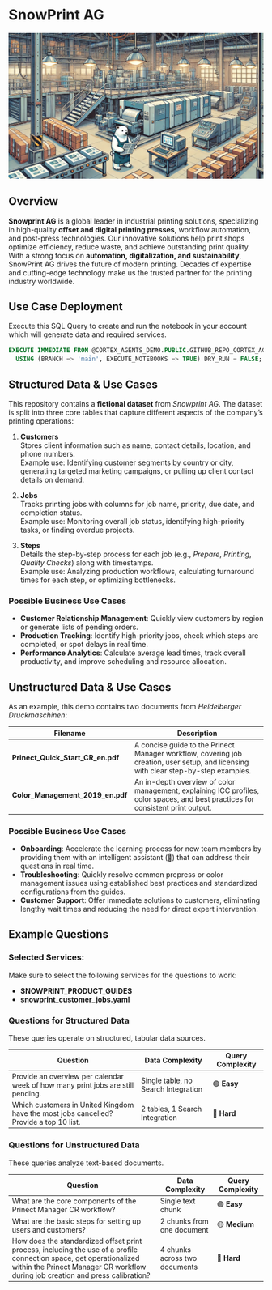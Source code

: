 # SnowPrint AG

![Cortex Agents](_resources/SnowPrint_header.png)

## Overview
**Snowprint AG** is a global leader in industrial printing solutions, specializing in high-quality **offset and digital printing presses**, workflow automation, and post-press technologies. Our innovative solutions help print shops optimize efficiency, reduce waste, and achieve outstanding print quality. With a strong focus on **automation, digitalization, and sustainability**, SnowPrint AG drives the future of modern printing. Decades of expertise and cutting-edge technology make us the trusted partner for the printing industry worldwide.

## Use Case Deployment
Execute this SQL Query to create and run the notebook in your account which will generate data and required services.
```sql
EXECUTE IMMEDIATE FROM @CORTEX_AGENTS_DEMO.PUBLIC.GITHUB_REPO_CORTEX_AGENTS_DEMO/branches/main/use_cases/snowprint/_internal/setup.sql
  USING (BRANCH => 'main', EXECUTE_NOTEBOOKS => TRUE) DRY_RUN = FALSE;
```

## Structured Data & Use Cases
This repository contains a **fictional dataset** from _Snowprint AG_. The dataset is split into three core tables that capture different aspects of the company’s printing operations:

1. **Customers**  
   Stores client information such as name, contact details, location, and phone numbers.  
   Example use: Identifying customer segments by country or city, generating targeted marketing campaigns, or pulling up client contact details on demand.

2. **Jobs**  
   Tracks printing jobs with columns for job name, priority, due date, and completion status.  
   Example use: Monitoring overall job status, identifying high-priority tasks, or finding overdue projects.

3. **Steps**  
   Details the step-by-step process for each job (e.g., _Prepare_, _Printing_, _Quality Checks_) along with timestamps.  
   Example use: Analyzing production workflows, calculating turnaround times for each step, or optimizing bottlenecks.

### Possible Business Use Cases

- **Customer Relationship Management**: Quickly view customers by region or generate lists of pending orders.
- **Production Tracking**: Identify high-priority jobs, check which steps are completed, or spot delays in real time.
- **Performance Analytics**: Calculate average lead times, track overall productivity, and improve scheduling and resource allocation.

## Unstructured Data & Use Cases
As an example, this demo contains two documents from _Heidelberger Druckmaschinen_:

| Filename                      | Description                                                                                                         |
|------------------------------ |---------------------------------------------------------------------------------------------------------------------|
| **Prinect_Quick_Start_CR_en.pdf** | A concise guide to the Prinect Manager workflow, covering job creation, user setup, and licensing with clear step-by-step examples. |
| **Color_Management_2019_en.pdf**  | An in-depth overview of color management, explaining ICC profiles, color spaces, and best practices for consistent print output.  |

### Possible Business Use Cases

- **Onboarding**: Accelerate the learning process for new team members by providing them with an intelligent assistant (🤖) that can address their questions in real time.  
- **Troubleshooting**: Quickly resolve common prepress or color management issues using established best practices and standardized configurations from the guides.  
- **Customer Support**: Offer immediate solutions to customers, eliminating lengthy wait times and reducing the need for direct expert intervention.

## Example Questions
### Selected Services:
Make sure to select the following services for the questions to work:  
- **SNOWPRINT_PRODUCT_GUIDES**
- **snowprint_customer_jobs.yaml**

### **Questions for Structured Data**
These queries operate on structured, tabular data sources.

| Question | Data Complexity | Query Complexity |
|----------|----------------|--------|
| Provide an overview per calendar week of how many print jobs are still pending. | Single table, no Search Integration | 🟢 **Easy** |
| Which customers in United Kingdom have the most jobs cancelled? Provide a top 10 list. | 2 tables, 1 Search Integration | 🔴 **Hard** |

### **Questions for Unstructured Data**  
These queries analyze text-based documents.

| Question | Data Complexity | Query Complexity |
|----------|----------------|--------|
| What are the core components of the Prinect Manager CR workflow? | Single text chunk | 🟢 **Easy** |
| What are the basic steps for setting up users and customers? | 2 chunks from one document | 🟡 **Medium** |
| How does the standardized offset print process, including the use of a profile connection space, get operationalized within the Prinect Manager CR workflow during job creation and press calibration? | 4 chunks across two documents | 🔴 **Hard** |